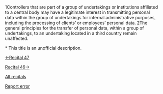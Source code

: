 
1Controllers that are part of a group of undertakings or institutions affiliated to a central body may have a legitimate interest in transmitting personal data within the group of undertakings for internal administrative purposes, including the processing of clients’ or employees’ personal data. 2The general principles for the transfer of personal data, within a group of undertakings, to an undertaking located in a third country remain unaffected.


\* This title is an unofficial description.




[←Recital 47](https://gdpr-info.eu/recitals/no-47/ "47 - Overriding Legitimate Interest")


[Recital 49→](https://gdpr-info.eu/recitals/no-49/ "49 - Network and Information Security as Overriding Legitimate Interest")


[All recitals](https://gdpr-info.eu/recitals/)

[Report error](https://gdpr-info.eu/gf/?TB_iframe=true&height=306 "Your message")

